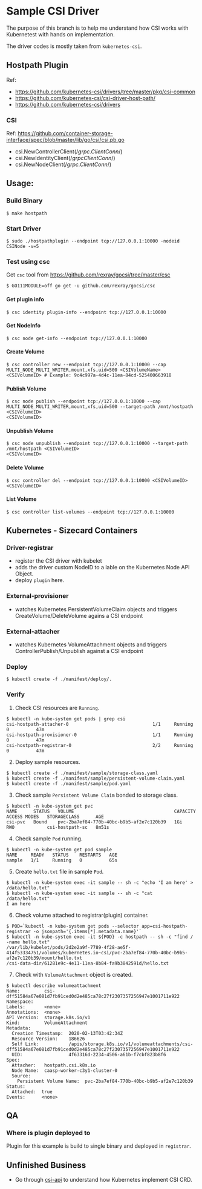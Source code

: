 # Sample CSI Driver
The purpose of this branch is to help me understand how CSI works with Kubernetest with hands on implementation. 

The driver codes is mostly taken from `kubernetes-csi`.

## Hostpath Plugin
Ref: 
* https://github.com/kubernetes-csi/drivers/tree/master/pkg/csi-common
* https://github.com/kubernetes-csi/csi-driver-host-path/
* https://github.com/kubernetes-csi/drivers

### CSI

Ref: 
https://github.com/container-storage-interface/spec/blob/master/lib/go/csi/csi.pb.go
* csi.NewControllerClient(/*grpc.ClientConn*/)
* csi.NewIdentityClient(/*grpcClientConn*/)
* csi.NewNodeClient(/*grpc.ClientConn*/)

## Usage:

### Build Binary
```
$ make hostpath
```

### Start Driver
```
$ sudo ./hostpathplugin --endpoint tcp://127.0.0.1:10000 -nodeid CSINode -v=5
```

### Test using csc
Get ```csc``` tool from https://github.com/rexray/gocsi/tree/master/csc
```
$ GO111MODULE=off go get -u github.com/rexray/gocsi/csc
```

#### Get plugin info
```
$ csc identity plugin-info --endpoint tcp://127.0.0.1:10000
```

#### Get NodeInfo
```
$ csc node get-info --endpoint tcp://127.0.0.1:10000
```

#### Create Volume
```
$ csc controller new --endpoint tcp://127.0.0.1:10000 --cap MULTI_NODE_MULTI_WRITER,mount,xfs,uid=500 <CSIVolumeName>
<CSIVolumeID> # Example: 9c4c997a-4d4c-11ea-84cd-525400663918 
```

#### Publish Volume
```
$ csc node publish --endpoint tcp://127.0.0.1:10000 --cap MULTI_NODE_MULTI_WRITER,mount,xfs,uid=500 --target-path /mnt/hostpath <CSIVolumeID>
<CSIVolumeID>
```

#### Unpublish Volume
```
$ csc node unpublish --endpoint tcp://127.0.0.1:10000 --target-path /mnt/hostpath <CSIVolumeID>
<CSIVolumeID>
```

#### Delete Volume
```
$ csc controller del --endpoint tcp://127.0.0.1:10000 <CSIVolumeID>
<CSIVolumeID>
```

#### List Volume
```
$ csc controller list-volumes --endpoint tcp://127.0.0.1:10000
```

## Kubernetes - Sizecard Containers

### Driver-registrar
* register the CSI driver with kubelet
* adds the driver custom NodeID to a lable on the Kubernetes Node API Object.
* deploy `plugin` here.

### External-provisioner
* watches Kubernetes PersistentVolumeClaim objects and triggers CreateVolume/DeleteVolume agains a CSI endpoint

### External-attacher
* watches Kubernetes VolumeAttachment objects and triggers ControllerPublish/Unpublish against a CSI endpoint

### Deploy
```
$ kubectl create -f ./manifest/deploy/.
```

### Verify
1. Check CSI resources are `Running`.
```
$ kubectl -n kube-system get pods | grep csi
csi-hostpath-attacher-0                               1/1     Running   0          47m
csi-hostpath-provisioner-0                            1/1     Running   0          47m
csi-hostpath-registrar-0                              2/2     Running   0          47m
```
2. Deploy sample resources.
```
$ kubectl create -f ./manifest/sample/storage-class.yaml
$ kubectl create -f ./manifest/sample/persistent-volume-claim.yaml
$ kubectl create -f ./manifest/sample/pod.yaml
```
3. Check sample `Persistent Volume Claim` bonded to storage class.
```
$ kubectl -n kube-system get pvc
NAME      STATUS   VOLUME                                     CAPACITY   ACCESS MODES   STORAGECLASS      AGE
csi-pvc   Bound    pvc-2ba7ef84-770b-40bc-b9b5-af2e7c120b39   1Gi        RWO            csi-hostpath-sc   8m51s
```
4. Check sample `Pod` running.
```
$ kubectl -n kube-system get pod sample
NAME     READY   STATUS    RESTARTS   AGE
sample   1/1     Running   0          65s
```
5. Create `hello.txt` file in sample `Pod`.
```
$ kubectl -n kube-system exec -it sample -- sh -c "echo 'I am here' > /data/hello.txt"
$ kubectl -n kube-system exec -it sample -- sh -c "cat /data/hello.txt"
I am here
```
6. Check volume attached to registrar(plugin) container.
```
$ POD=`kubectl -n kube-system get pods --selector app=csi-hostpath-registrar -o jsonpath='{.items[*].metadata.name}'`
$ kubectl -n kube-system exec -it ${POD} -c hostpath -- sh -c "find / -name hello.txt"
/var/lib/kubelet/pods/2d2e2a9f-7789-4f28-ae5f-414f53334751/volumes/kubernetes.io~csi/pvc-2ba7ef84-770b-40bc-b9b5-af2e7c120b39/mount/hello.txt
/csi-data-dir/61281e9c-4e11-11ea-8b84-fa9b3842591d/hello.txt
```
7. Check with `VolumeAttachment` object is created.
```
$ kubectl describe volumeattachment
Name:         csi-dff51584a67e081d7fb91ced0d2e485ca78c27f2307357256947e1001711e922
Namespace:
Labels:       <none>
Annotations:  <none>
API Version:  storage.k8s.io/v1
Kind:         VolumeAttachment
Metadata:
  Creation Timestamp:  2020-02-13T03:42:34Z                             
  Resource Version:    186626
  Self Link:           /apis/storage.k8s.io/v1/volumeattachments/csi-dff51584a67e081d7fb91ced0d2e485ca78c27f2307357256947e1001711e922            
  UID:                 4f63316d-2234-4506-a61b-f7cbf823b8f6             
Spec:
  Attacher:   hostpath.csi.k8s.io
  Node Name:  caasp-worker-c3y1-cluster-0                               
  Source:
    Persistent Volume Name:  pvc-2ba7ef84-770b-40bc-b9b5-af2e7c120b39   
Status:
  Attached:  true
Events:      <none>
```

## QA

### Where is plugin deployed to 
Plugin for this example is build to single binary and deployed in `registrar`.

## Unfinished Business
* Go through [csi-api](https://github.com/kubernetes/csi-api) to understand how Kubernetes implement CSI CRD.
